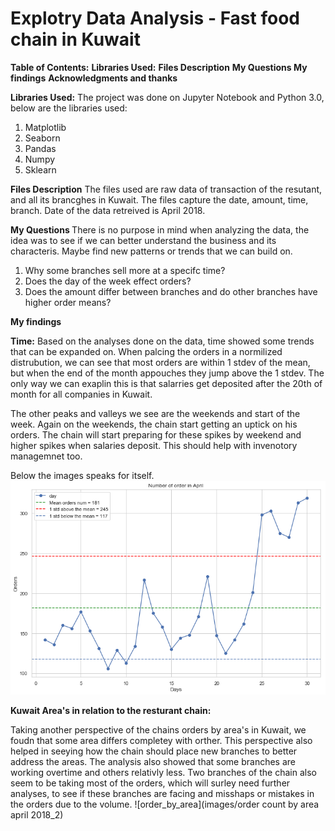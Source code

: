 # Explotry Data Analysis - Fast food chain in Kuwait

<b>Table of Contents:</b>
<b>Libraries Used:</b>
<b>Files Description</b>
<b> My Questions </b>
<b>My findings</b>
<b>Acknowledgments and thanks</b>

<b>Libraries Used:</b>
The project was done on Jupyter Notebook and Python 3.0, below are the libraries used:
1. Matplotlib
2. Seaborn
3. Pandas
4. Numpy
5. Sklearn

<b>Files Description</b>
The files used are raw data of transaction of the resutant, and all its brancghes in Kuwait. The files capture the date, amount, time, branch. Date of the data retreived is April 2018. 

<b> My Questions </b>
There is no purpose in mind when analyzing the data, the idea was to see if we can better understand the business and its characteris. Maybe find new patterns or trends that we can build on.

1. Why some branches sell more at a specifc time?
2. Does the day of the week effect orders?
3. Does the amount differ between branches and do other branches have higher order means?

<b>My findings</b>

<b>Time:</b>
Based on the analyses done on the data, time showed some trends that can be expanded on. When palcing the orders in a normilized distrubution, we can see that most orders are within 1 stdev of the mean, but when the end of the month appouches they jump above the 1 stdev. The only way we can exaplin this is that salarries get deposited after the 20th of month for all companies in Kuwait. 

The other peaks and valleys we see are the weekends and start of the week. Again on the weekends, the chain start getting an uptick on his orders.
The chain will start preparing for these spikes by weekend and higher spikes when salaries deposit. This should help with invenotory managemnet too. 

Below the images speaks for itself. 
![orders](images/date_time_april_orders_by_month.png)

<b>Kuwait Area's in relation to the resturant chain:</b>

Taking another perspective of the chains orders by area's in Kuwait, we foudn that some area differs completey with orther. This perspective also helped in seeying how the chain should place new branches to better address the areas. The analysis also showed that some branches are working overtime and others relativly less.
Two branches of the chain also seem to be taking most of the orders, which will surley need further analyses, to see if these branches are facing and misshaps or mistakes in the orders due to the volume. 
![order_by_area](images/order count by area april 2018_2)









